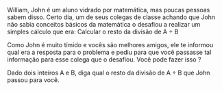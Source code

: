 William, John é um aluno vidrado por matemática, mas poucas pessoas sabem disso. Certo dia, um de seus colegas de classe achando que John não sabia conceitos básicos da matemática o desafiou a realizar um simples cálculo que era: Calcular o resto da divisão de A ÷ B

Como John é muito tímido e vocês são melhores amigos, ele te informou qual era a resposta para o problema e pediu para que você passasse tal informação para esse colega que o desafiou. Você pode fazer isso ?

Dado dois inteiros A e B, diga qual o resto da divisão de A ÷ B que John passou para você.